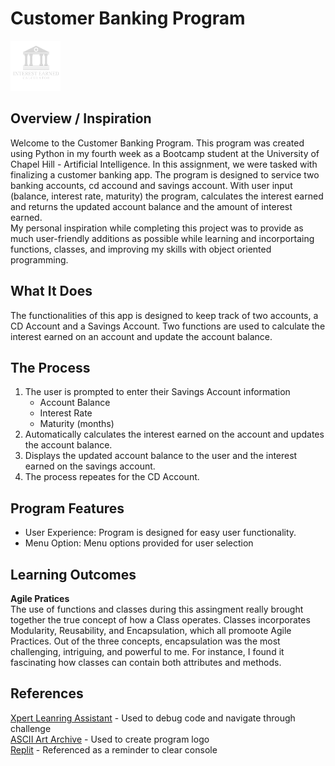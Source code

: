 # Customer Banking Program
<img src="bankingLogo.gif" width="80" height="80">


## Overview / Inspiration
Welcome to the Customer Banking Program. This program was created using Python in my fourth week as a Bootcamp student at the University of Chapel Hill - Artificial Intelligence. In this assignment, we were tasked with finalizing a customer banking app. The program is designed to service two banking accounts, cd accound and savings account. With user input (balance, interest rate, maturity) the program, calculates the interest earned and returns the updated account balance and the amount of interest earned.  
My personal inspiration while completing this project was to provide as much user-friendly additions as possible while learning and incorportaing functions, classes, and improving my skills with object oriented programming.  
## What It Does
The functionalities of this app is designed to keep track of two accounts, a CD Account and a Savings Account. Two functions are used to calculate the interest earned on an account and update the account balance. 
## The Process
1. The user is prompted to enter their Savings Account information
    * Account Balance
    * Interest Rate
    * Maturity (months)
2. Automatically calculates the interest earned on the account and updates the account balance.
3. Displays the updated account balance to the user and the interest earned on the savings account. 
4. The process repeates for the CD Account. 
## Program Features
* User Experience: Program is designed for easy user functionality. 
* Menu Option: Menu options provided for user selection
## Learning Outcomes
**Agile Pratices**    
The use of functions and classes during this assingment really brought together the true concept of how a Class operates. Classes incorporates Modularity, Reusability, and Encapsulation, which all promoote Agile Practices. Out of the three concepts, encapsulation was the most challenging, intriguing, and powerful to me. For instance, I found it fascinating how classes can contain both attributes and methods.
## References
[Xpert Leanring Assistant](https://bootcampspot.instructure.com/courses/6028/external_tools/313) - Used to debug code and navigate through challenge    
[ASCII Art Archive](https://www.asciiart.eu/) - Used to create program logo    
[Replit](https://ask.replit.com/t/clear-console-in-python/65265) - Referenced as a reminder to clear console
